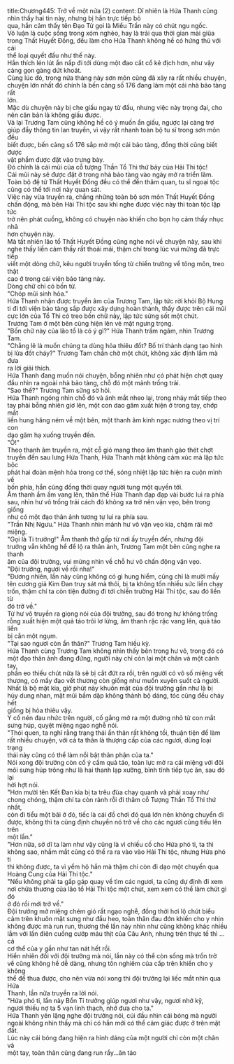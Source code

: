 title:Chương445: Trở về một nửa (2)
content:
Dĩ nhiên là Hứa Thanh cũng nhìn thấy hai tin này, nhưng bị hắn trực tiếp bỏ<br>qua, hắn cảm thấy tên Đạo Tử gọi là Miểu Trần này có chút ngu ngốc.<br>Vô luận là cuộc sống trong xóm nghèo, hay là trải qua thời gian mài giũa<br>trong Thất Huyết Đồng, đều làm cho Hứa Thanh không hề có hứng thú với cái<br>thể loại quyết đấu như thế này.<br>Hắn thích lén lút ẩn nấp đi tới dùng một đao cắt cổ kẻ địch hơn, như vậy<br>càng gọn gàng dứt khoát.<br>Cùng lúc đó, trong nửa tháng này sơn môn cũng đã xảy ra rất nhiều chuyện,<br>chuyện lớn nhất đó chính là bến cảng số 176 đang làm một cái nhà bảo tàng rất<br>lớn.<br>Mặc dù chuyện này bị che giấu ngay từ đầu, nhưng việc này trọng đại, cho<br>nên căn bản là không giấu được.<br>Vả lại Trương Tam cũng không hề có ý muốn ẩn giấu, ngược lại càng trợ<br>giúp đẩy thông tin lan truyền, vì vậy rất nhanh toàn bộ tu sĩ trong sơn môn đều<br>biết được, bến cảng số 176 sắp mở một cái bảo tàng, đồng thời cũng biết được<br>vật phẩm được đặt vào trưng bày.<br>Đó chính là cái mũi của cỗ tượng Thần Tổ Thi thứ bảy của Hải Thi tộc!<br>Cái mũi này sẽ được đặt ở trong nhà bảo tàng vào ngày mở ra triển lãm.<br>Toàn bộ đệ tử Thất Huyết Đồng đều có thể đến thăm quan, tu sĩ ngoại tộc<br>cũng có thể tới nơi này quan sát.<br>Việc này vừa truyền ra, chẳng những toàn bộ sơn môn Thất Huyết Đồng<br>chấn động, mà bên Hải Thi tộc sau khi nghe được việc này thì toàn tộc lập tức<br>trở nên phát cuồng, không có chuyện nào khiến cho bọn họ cảm thấy nhục nhã<br>hơn chuyện này.<br>Mà tất nhiên lão tổ Thất Huyết Đồng cũng nghe nói về chuyện này, sau khi<br>nghe thấy liền cảm thấy rất thoải mái, thậm chí trong lúc vui mừng đã trực tiếp<br>viết một dòng chữ, kêu người truyền tống từ chiến trường về tông môn, treo thật<br>cao ở trong cái viện bảo tàng này.<br>Dòng chữ chỉ có bốn từ.<br>"Chóp mũi sinh hỏa."<br>Hứa Thanh nhận được truyền âm của Trương Tam, lập tức rời khỏi Bộ Hung<br>ti đi tới viện bảo tàng sắp được xây dựng hoàn thành, thấy được trên cái mũi<br>cực lớn của Tổ Thi có treo bốn chữ này, lập tức sửng sốt một chút.<br>Trương Tam ở một bên cũng hiện lên vẻ mặt ngưng trọng.<br>"Bốn chữ này của lão tổ là có ý gì?" Hứa Thanh trầm ngâm, nhìn Trương<br>Tam.<br>"Chẳng lẽ là muốn chúng ta dùng hỏa thiêu đốt? Bố trí thành dạng tạo hình<br>bị lửa đốt cháy?" Trương Tam chần chờ một chút, không xác định lắm mà đưa<br>ra lời giải thích.<br>Hứa Thanh đang muốn nói chuyện, bỗng nhiên như có phát hiện chợt quay<br>đầu nhìn ra ngoài nhà bảo tàng, chỗ đó một mảnh trống trải.<br>"Sao thế?" Trương Tam sững sờ hỏi.<br>Hứa Thanh ngóng nhìn chỗ đó và ánh mắt nheo lại, trong nháy mắt tiếp theo<br>tay phải bỗng nhiên giơ lên, một con dao găm xuất hiện ở trong tay, chớp mắt<br>liền hung hăng ném về một bên, một thanh âm kinh ngạc nương theo vị trí con<br>dao găm hạ xuống truyền đến.<br>"Ồ!"<br>Theo thanh âm truyền ra, một cỗ gió mang theo âm thanh gào thét chợt<br>truyền đến sau lưng Hứa Thanh, Hứa Thanh mặt không cảm xúc mà lập tức bộc<br>phát hai đoàn mệnh hỏa trong cơ thể, sóng nhiệt lập tức hiện ra cuộn mình về<br>bốn phía, hắn cũng đồng thời quay người tung một quyền tới.<br>Âm thanh ầm ầm vang lên, thân thể Hứa Thanh đạp đạp vài bước lui ra phía<br>sau, nhìn hư vô trống trải cách đó không xa trở nên vặn vẹo, bên trong giống<br>như có một đạo thân ảnh tương tự lui ra phía sau.<br>"Trần Nhị Ngưu." Hứa Thanh nhìn mảnh hư vô vặn vẹo kia, chậm rãi mở<br>miệng.<br>"Gọi là Ti trưởng!" Âm thanh thở gấp từ nơi ấy truyền đến, nhưng đội<br>trưởng vẫn không hề để lộ ra thân ảnh, Trương Tam một bên cũng nghe ra thanh<br>âm của đội trưởng, vui mừng nhìn về chỗ hư vô chấn động vặn vẹo.<br>"Đội trưởng, ngươi về rồi nha!"<br>"Đương nhiên, lần này cũng không có gì hung hiểm, cũng chỉ là mười mấy<br>tên cương giả Kim Đan truy sát mà thôi, bị ta không tốn nhiều sức liền chạy<br>trốn, thậm chí ta còn tiện đường đi tới chiến trường Hải Thi tộc, sau đó liền từ<br>đó trở về."<br>Từ hư vô truyền ra giọng nói của đội trưởng, sau đó trong hư không trống<br>rỗng xuất hiện một quả táo trôi lơ lửng, âm thanh rặc rặc vang lên, quả táo liền<br>bị cắn một ngụm.<br>"Tại sao ngươi còn ẩn thân?" Trương Tam hiếu kỳ.<br>Hứa Thanh cùng Trương Tam không nhìn thấy bên trong hư vô, trong đó có<br>một đạo thân ảnh đang đứng, người này chỉ còn lại một chân và một cánh tay,<br>phần eo thiếu chút nữa là sẽ bị cắt đứt ra rồi, trên người có vô số miệng vết<br>thương, có mấy đạo vết thương còn giống như muốn xuyên suốt cả người.<br>Nhất là bộ mặt kia, giờ phút này khuôn mặt của đội trưởng gần như là bị<br>hủy dung nhan, mặt mũi bầm dập không thành bộ dáng, tóc cũng đều cháy hết<br>giống bị hỏa thiêu vậy.<br>Y cố nén đau nhức trên người, cố gắng mở ra một đường nhỏ từ con mắt<br>sưng húp, quyệt miệng ngạo nghễ nói.<br>"Thói quen, ta nghĩ rằng trạng thái ẩn thân rất không tồi, thuận tiện để làm<br>rất nhiều chuyện, với cả ta thân là thượng cấp của các ngươi, dùng loại trạng<br>thái này cũng có thể làm nổi bật thân phận của ta."<br>Nói xong đội trưởng còn cố ý cầm quả táo, toàn lực mở ra cái miệng với đôi<br>môi sưng húp trông như là hai thanh lạp xưởng, bình tĩnh tiếp tục ăn, sau đó lại<br>hời hợt nói.<br>"Hơn mười tên Kết Đan kia bị ta trêu đùa chạy quanh và phải xoay như<br>chong chóng, thậm chí ta còn rảnh rỗi đi thăm cỗ Tượng Thần Tổ Thi thứ nhất,<br>còn đi tiểu một bãi ở đó, tiếc là cái đồ chơi đó quá lớn nên không chuyển đi<br>được, không thì ta cũng định chuyển nó trở về cho các ngươi cũng tiểu lên trên<br>một lần."<br>"Hơn nữa, sở dĩ ta làm như vậy cũng là vì chiếu cố cho Hứa phó ti, ta thì<br>không sao, nhắm mắt cũng có thể ra ra vào vào Hải Thi tộc, nhưng Hứa phó ti<br>thì không được, ta vì yểm hộ hắn mà thậm chí còn đi dạo một chuyến qua<br>Hoàng Cung của Hải Thi tộc."<br>"Nếu không phải ta gấp gáp quay về tìm các ngươi, ta cũng dự định đi xem<br>nơi chữa thương của lão tổ Hải Thi tộc một chút, xem xem có thể làm chút gì đó<br>ở đó rồi mới trở về."<br>Đội trưởng mở miệng chém gió rất ngạo nghễ, đồng thời hơi lộ chút biểu<br>cảm trên khuôn mặt sưng như đầu heo, toàn thân đau đớn khiến cho y nhịn<br>không được mà run run, thương thế lần này nhìn như cũng không khác nhiều<br>lắm với lần điên cuồng cướp máu thịt của Câu Anh, nhưng trên thực tế thì …cả<br>cơ thể của y gần như tan nát hết rồi.<br>Hiển nhiên đối với đội trưởng mà nói, lần này có thể còn sống mà trốn trở<br>về cũng không hề dễ dàng, nhưng tôn nghiêm của cấp trên khiến cho y không<br>thể để thua được, cho nên vừa nói xong thì đội trưởng lại liếc mắt nhìn qua Hứa<br>Thanh, lần nữa truyền ra lời nói.<br>"Hứa phó ti, lần này Bổn Ti trưởng giúp ngươi như vậy, ngươi nhớ kỹ,<br>ngươi thiếu nợ ta 5 vạn linh thạch, nhớ đưa cho ta."<br>Hứa Thanh yên lặng nghe đội trưởng nói, cúi đầu nhìn cái bóng mà người<br>ngoài không nhìn thấy mà chỉ có hắn mới có thể cảm giác được ở trên mặt đất.<br>Lúc này cái bóng đang hiện ra hình dáng của một người chỉ còn một chân và<br>một tay, toàn thân cũng đang run rẩy...ăn táo